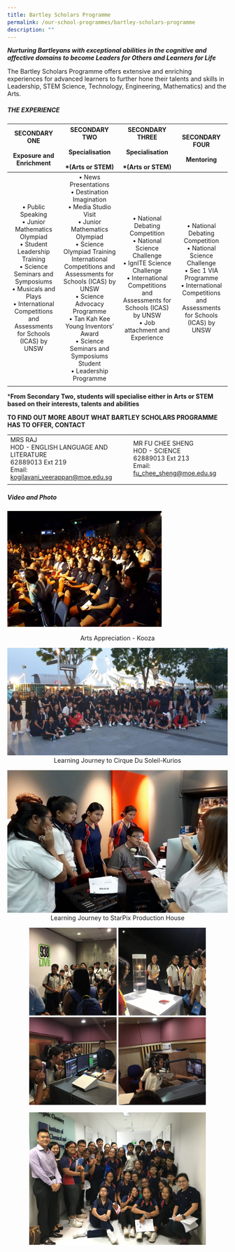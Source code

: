 ```yaml
---
title: Bartley Scholars Programme
permalink: /our-school-programmes/bartley-scholars-programme
description: ""
---
```

***Nurturing Bartleyans with exceptional abilities in the cognitive and affective domains to become Leaders for Others and Learners for Life***

The Bartley Scholars Programme offers extensive and enriching experiences for advanced learners to further hone their talents and skills in Leadership, STEM Science, Technology, Engineering, Mathematics) and the Arts.

##### THE EXPERIENCE

| SECONDARY ONE<br><br>Exposure and Enrichment | SECONDARY TWO<br><br>Specialisation<br><br>*(Arts or STEM)<br>  | SECONDARY THREE<br><br>Specialisation<br><br>*(Arts or STEM) | SECONDARY FOUR<br><br>Mentoring |
|:---:|:---:|:---:|:---:|
| • Public Speaking<br>• Junior Mathematics Olympiad<br>• Student Leadership Training<br>• Science Seminars and Symposiums<br>• Musicals and Plays<br>• International Competitions and Assessments for Schools (ICAS) by UNSW | • News Presentations<br>• Destination Imagination<br>• Media Studio Visit<br>• Junior Mathematics Olympiad<br>• Science Olympiad Training International Competitions and Assessments for Schools (ICAS) by UNSW<br>• Science Advocacy Programme<br>• Tan Kah Kee Young Inventors’ Award<br>• Science Seminars and Symposiums Student <br>• Leadership Programme  | • National Debating Competition<br>• National Science Challenge<br>• IgnITE Science Challenge <br>• International Competitions and Assessments for Schools (ICAS) by UNSW <br>• Job attachment and Experience | • National Debating Competition<br>• National Science Challenge<br>• Sec 1 VIA Programme <br>• International Competitions and Assessments for Schools (ICAS) by UNSW | 
| | | | |

***From Secondary Two, students will specialise either in Arts or STEM based on their interests, talents and abilities**

**TO FIND OUT MORE ABOUT WHAT BARTLEY SCHOLARS PROGRAMME HAS TO OFFER, CONTACT**

| | |
|---|---|
| MRS RAJ<br>HOD - ENGLISH LANGUAGE AND LITERATURE<br>62889013 Ext 219<br>Email: kogilavani_veerappan@moe.edu.sg | MR FU CHEE SHENG<br>HOD - SCIENCE<br>62889013 Ext 213<br>Email: fu_chee_sheng@moe.edu.sg |
| | |

##### Video and Photo 
<img src="/images/Arts%20Appreciation-%20Kooza.jpg" 
     style="width:70%">
<center> Arts Appreciation - Kooza 
	
<p> </p>

![](/images/Learning%20Journey%20to%20Cirque%20Du%20Soleil-Kurios.jpeg) 
Learning Journey to Cirque Du Soleil-Kurios 

<p> </p>	
	
![](/images/Learning%20Journey%20to%20StarPix%20Production%20House.jpg) 
Learning Journey to StarPix Production House

<img src="/images/photo_2022-06-06_15-56-56.jpg" 
     style="width:80%">

<img src="/images/A%20STAR%20Facilities%20Tour.jpg" 
     style="width:80%">